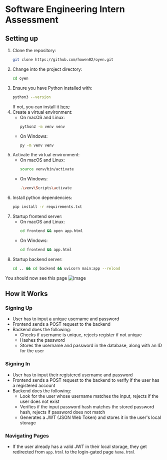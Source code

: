 # Software Engineering Intern Assessment

## Setting up
1) Clone the repository:
   ```bash
   git clone https://github.com/howen02/oyen.git
   ```
4) Change into the project directory:
   ```bash
   cd oyen
   ```
6) Ensure you have Python installed with:
   ```bash
   python3 --version
   ```
   If not, you can install it [here](https://www.python.org/downloads/)
8) Create a virtual environment:
   - On macOS and Linux:
     ```bash
     python3 -m venv venv
     ```
   - On Windows:
     ```bash
     py -m venv venv
     ```
9) Activate the virtual environment:
   - On macOS and Linux:
     ```bash
     source venv/bin/activate
     ```
   - On Windows:
     ```bash
     .\venv\Scripts\activate
     ```
5) Install python dependencies:
   ```bash
   pip install -r requirements.txt
   ```
6) Startup frontend server:
    - On macOS and Linux:
        ```bash
        cd frontend && open app.html
        ```
   - On Windows:
     ```bash
     cd frontend && app.html
     ```
7) Startup backend server:
   ```bash
   cd .. && cd backend && uvicorn main:app --reload
   ```

You should now see this page
![image](https://github.com/howen02/oyen/assets/108785851/7c04eb96-e527-41bf-93f6-197e2d62dde2)

## How it Works
### Signing Up
- User has to input a unique username and password
- Frontend sends a POST request to the backend
- Backend does the following:
   - Checks if username is unique, rejects register if not unique
   - Hashes the password
   - Stores the username and password in the database, along with an ID for the user
### Signing In
- User has to input their registered username and password
- Frontend sends a POST request to the backend to verify if the user has a registered account
- Backend does the following:
   - Look for the user whose username matches the input, rejects if the user does not exist
   - Verifies if the input password hash matches the stored password hash, rejects if password does not match
   - Generates a JWT (JSON Web Token) and stores it in the user's local storage
### Navigating Pages
- If the user already has a valid JWT in their local storage, they get redirected from `app.html` to the login-gated page `home.html`
